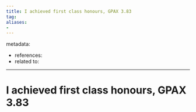 ```yaml
---
title: I achieved first class honours, GPAX 3.83
tag:
aliases:
- 
---
```


metadata:
- references:
- related to:

---

# I achieved first class honours, GPAX 3.83